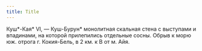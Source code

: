 ```yaml
---
title: Title
---
```


Куш*-Кая* VI, — Куш-Бурун* монолитная скальная стена с выступами и впадинами, на
которой прилепились отдельные сосны. Обрыв к морю юж. отрога г. Кокия-Бель, в 2
км. к В от м. Айя.
